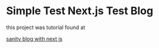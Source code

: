 # Simple Test Next.js Test Blog

this project was tutorial found at

[sanity blog with next js](https://www.sanity.io/blog/build-your-own-blog-with-sanity-and-next-js)
